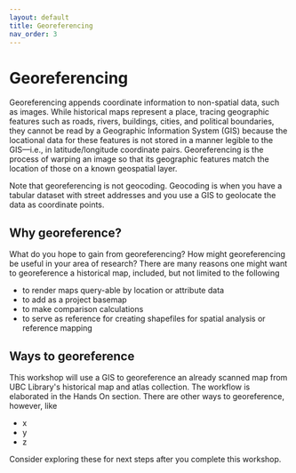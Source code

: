 ```yaml
---
layout: default
title: Georeferencing
nav_order: 3
---
```


# Georeferencing

Georeferencing appends coordinate information to non-spatial data, such as images. While historical maps represent a place, tracing geographic features such as roads, rivers, buildings, cities, and political boundaries, they cannot be read by a Geographic Information System (GIS) because the locational data for these features is not stored in a manner legible to the GIS––i.e., in latitude/longitude coordinate pairs. Georeferencing is the process of warping an image so that its geographic features match the location of those on a known geospatial layer. 
    
Note that georeferencing is not geocoding. Geocoding is when you have a tabular dataset with street addresses and you use a GIS to geolocate the data as coordinate points. 

## Why georeference?
What do you hope to gain from georeferencing? How might georeferencing be useful in your area of research? There are many reasons one might want to georeference a historical map, included, but not limited to the following

- to render maps query-able by location or attribute data
- to add as a project basemap    
- to make comparison calculations 
- to serve as reference for creating shapefiles for spatial analysis or reference mapping

## Ways to georeference
This workshop will use a GIS to georeference an already scanned map from UBC Library's historical map and atlas collection. The workflow is elaborated in the Hands On section. There are other ways to georeference, however, like 
- x
- y
- z
    
Consider exploring these for next steps after you complete this workshop. 







